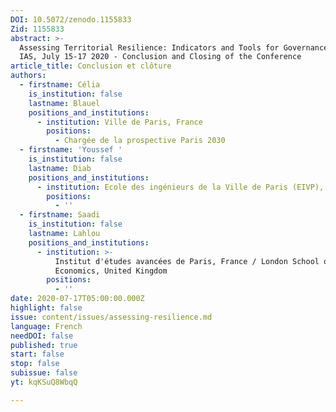 ```yaml
---
DOI: 10.5072/zenodo.1155833
Zid: 1155833
abstract: >-
  Assessing Territorial Resilience: Indicators and Tools for Governance", Paris
  IAS, July 15-17 2020 - Conclusion and Closing of the Conference
article_title: Conclusion et clôture
authors:
  - firstname: Célia
    is_institution: false
    lastname: Blauel
    positions_and_institutions:
      - institution: Ville de Paris, France
        positions:
          - Chargée de la prospective Paris 2030
  - firstname: 'Youssef '
    is_institution: false
    lastname: Diab
    positions_and_institutions:
      - institution: Ecole des ingénieurs de la Ville de Paris (EIVP), France
        positions:
          - ''
  - firstname: Saadi
    is_institution: false
    lastname: Lahlou
    positions_and_institutions:
      - institution: >-
          Institut d'études avancées de Paris, France / London School of
          Economics, United Kingdom
        positions:
          - ''
date: 2020-07-17T05:00:00.000Z
highlight: false
issue: content/issues/assessing-resilience.md
language: French
needDOI: false
published: true
start: false
stop: false
subissue: false
yt: kqKSuQ8WbqQ

---
```


<Youtube yt="kqKSuQ8WbqQ" caption="Conclusion et clôture"></Youtube>